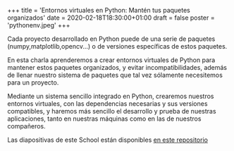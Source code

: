 +++
title = 'Entornos virtuales en Python: Mantén tus paquetes organizados'
date = 2020-02-18T18:30:00+01:00
draft = false
poster = 'pythonenv.jpeg'
+++

Cada proyecto desarrollado en Python puede de una serie de paquetes (numpy,matplotlib,opencv...) o de versiones específicas de estos paquetes.

En esta charla aprenderemos a crear entornos virtuales de Python para mantener estos paquetes organizados, y evitar incompatibilidades, además de llenar nuestro sistema de paquetes que tal vez sólamente necesitemos para un proyecto.

Mediante un sistema sencillo integrado en Python, crearemos nuestros entornos virtuales, con las dependencias necesarias y sus versiones compatibles, y haremos más sencillo el desarrollo y prueba de nuestras aplicaciones, tanto en nuestras máquinas como en las de nuestros compañeros.

Las diapositivas de este School están disponibles [en este repositorio](https://school.gpul.org/)

